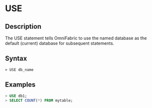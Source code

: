 # **USE**

## **Description**

The USE statement tells OmniFabric to use the named database as the default (current) database for subsequent statements.

## **Syntax**

```
> USE db_name
```

## **Examples**

```sql
> USE db1;
> SELECT COUNT(*) FROM mytable;
```